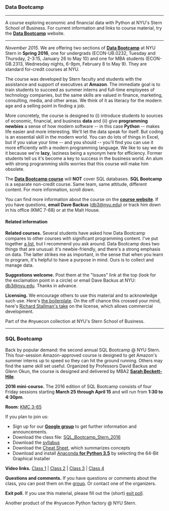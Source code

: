 ### Data Bootcamp

---

A course exploring economic and financial data with Python at NYU's Stern School of Business.  For current information and links to course material, try the **[Data Bootcamp](http://databootcamp.nyuecon.com/)** website.  

---

*November 2015.*  We are offering two sections of **[Data Bootcamp](http://databootcamp.nyuecon.com/)** at NYU Stern in **Spring 2016**, one for undergrads (ECON-UB.0232, Tuesday and Thursday, 2-3:15, January 26 to May 10) and one for MBA students (ECON-GB.2313, Wednesday nights, 6-9pm, February 8 to May 9). They are standard for-credit courses at NYU.  

The course was developed by Stern faculty and students with the assistance and support of executives at **Amazon**.  The immediate goal is to train students to succeed as summer interns and full-time employees of technology companies, but the same skills are valued in finance, marketing, consulting, media, and other areas. We think of it as literacy for the modern age and a selling point in finding a job.   

More concretely, the course is designed to (i) introduce students to sources of economic, financial, and business **data** and (ii) give **programming newbies** a sense of how modern software -- in this case **Python** -- makes life easier and more interesting.  We'll let the data speak for itself.  But coding is an essential skill in the modern world. You can do lots of things in Excel, but if you value your time -- and you should -- you'll find you can use it more efficiently with a modern programming language.  We like to say we do it because we're **lazy**, laziness being a synonym here for efficiency.  Former students tell us it's become a key to success in the business world.  An alum with strong programming skills worries that this course will make him obsolete.   

The **[Data Bootcamp course](http://databootcamp.nyuecon.com/)** will **NOT** cover SQL databases.  **SQL Bootcamp** is a separate non-credit course.  Same team, same attitude, different content.  For more information, scroll down.  

You can find more information about the course on the **[course website](http://databootcamp.nyuecon.com/)**.  If you have questions, **email Dave Backus** (db3@nyu.edu) or track him down in his office (KMC 7-68) or at the Malt House.  

#### Related information 

**Related courses.** Several students have asked how Data Bootcamp compares to other courses with significant programming content.  I've put together [a list](https://github.com/DaveBackus/Data_Bootcamp/blob/master/Markdown/related_courses.md#related-courses), but I recommend you ask around.  Data Bootcamp does two things that are unusual:  it's newbie-friendly, and there's a strong emphasis on data.  The latter strikes me as important, in the sense that when you learn to program, it's helpful to have a purpose in mind.  Ours is to collect and manage data.  

**Suggestions welcome.**  Post them at the "Issues" link at the top (look for the exclamation point in a circle) or email Dave Backus at NYU:  db3@nyu.edu. Thanks in advance. 

**Licensing.** We encourage others to use this material and to acknowledge such use.
Here's [the boilerplate](https://github.com/DaveBackus/Data_Bootcamp/blob/master/LICENSE.md).
On the off chance this crossed your mind, here's 
[Richard Stallman's take](http://www.newyorker.com/business/currency/the-gnu-manifesto-turns-thirty) on the license, which allows commercial development.  

Part of the #nyuecon collection at NYU's Stern School of Business. 

---
### SQL Bootcamp

Back by popular demand:  the second annual SQL Bootcamp @ NYU Stern.  This four-session Amazon-approved course is designed to get Amazon's summer interns up to speed so they can hit the ground running.  Others may find the same skill set useful.  Organized by Professors David Backus and Glenn Okun, the course is designed and delivered by MBA2 **[Sarah Beckett-Hile](https://www.linkedin.com/in/sarahbecketthile)**.  
 
**2016 mini-course.** The 2016 edition of SQL Bootcamp consists of four Friday sessions starting **March 25 through April 15** and will run from **1:30 to 4:30pm**. 

**Room**: [KMC 3-65](http://web-docs.stern.nyu.edu/old_web/emplibrary/NYUSternLocation.pdf)

If you plan to join us:
* Sign up for our **[Google group](https://groups.google.com/forum/#!forum/nyu_data_bootcamp)** to get further information and announcements.  
* Download the class file: [SQL_Bootcamp_Stern_2016](https://www.dropbox.com/s/knjvfqadgkhi9hx/SQL_Bootcamp_Stern_2016.ipynb?dl=1)
* Download the [syllabus](https://github.com/DaveBackus/Data_Bootcamp/raw/master/Code/SQL/SQL_Bootcamp_Syllabus.pdf)
* Download the [Cheat Sheet](https://github.com/DaveBackus/Data_Bootcamp/raw/master/Code/SQL/SQLBOOTCAMPCHEATSHEET.pdf), which summarizes concepts
* Download and install [Anaconda **for Python 3.5**](https://www.continuum.io/downloads) by selecting the 64-Bit Graphical Installer


**Video links.**  [Class 1](http://nyustern.mediasite.com/Mediasite/Play/cf40e7f1bfa64eb2b73a512a6127f10b1d) | [Class 2](http://nyustern.mediasite.com/Mediasite/Play/a389fa743d9741cf947c572bfa4afbcb1d) | [Class 3](http://nyustern.mediasite.com/Mediasite/Play/2279e798cc1b4835b3cd9845ab30618c1d) | [Class 4](http://nyustern.mediasite.com/Mediasite/Play/47344f2d9b6c41dd99c869171c7ec3871d)  

<!--
#### Spring 2015 edition  

Professors David Backus and Glenn Okun proudly present the 2015 *NYU Stern School of Business SQL Bootcamp*. This five-session non-credit program will be taught by Sarah Beckett-Hile. It follows a popular
[Python mini-course](https://github.com/DaveBackus/Data_Bootcamp#data-bootcamp) run last fall.  

**Sessions.** Class sessions will be held on Fridays in KMC 5-90, 2pm to 5pm, starting March 27 and running through April 24.

**Before the first class.**  We will be using the Anaconda distribution of Python 3.4. 
To install it on your computer, follow [these instructions](https://docs.google.com/document/d/1kvZAEEh4MqpWfVuW1eW3lBvsS2yKEJXtzAkOZSrtd5s/edit?usp=sharing).
If you're stumped, come 30 minutes early to our first session.  

**Announcements.** If you want to get announcements about the class, please join our [discussion group](https://groups.google.com/forum/#!forum/nyu_data_bootcamp), a Google Group devoted to this purpose.
You can ask questions there, too.  

**Materials.**  Also before the first class, you should download these documents and save them in a convenient folder/directory: 
* [Syllabus](https://github.com/DaveBackus/Data_Bootcamp/blob/master/Code/SQL/SBH_SQL_Syllabus.pdf)
* [IPython notebook](https://github.com/DaveBackus/Data_Bootcamp/blob/master/Code/SQL/SQL_Intro.ipynb) (essentially a combination of slides and code for the course) 
* [Python support code](https://github.com/DaveBackus/Data_Bootcamp/blob/master/Code/SQL/SQL_support_code.py) (you won't touch this, it runs behind the scenes, but you need it for the notebook to run) 
* [Cheat sheet](https://github.com/DaveBackus/Data_Bootcamp/blob/master/Code/SQL/SQL_Cheat_Sheet.pdf): this covers the whole course.  

Once you've done this: 
* Open Anaconda, then launch "ipython-notebook". This will open a window in your default browser where you can navigate your computer's local folders
* Locate and open the folder where you saved SQL_Intro.ipynb and SQL_support_code.py. 
* Click to open SQL_Intro.ipynb (you don't need to open SQL_support_code.py, just make sure it's in the same folder).

**Webinar.**  We have set up a "webinar" for people who cannot be here in person, 
including alums and other friends of the school.  Please register [here](https://attendee.gotowebinar.com/register/3554985340709263362) 
for SQL Bootcamp at NYU Stern School of Business. After registering, you will receive a confirmation email with information about joining the webinar.  The webinar gives you access to a live stream and the ability to ask questions.  
-->

<!-- 
**Videos.** The collection:  

[Session 1](https://www.dropbox.com/s/fr36ox2cfmlgq2g/NYU_Stern_SQL_Bootcamp_Session_1.mov?dl=0) | 
[Session 2](https://www.dropbox.com/s/adecgf0llk97eh1/NYU_Stern_SQL_Bootcamp_Session_2.mov?dl=0) |
[Session 3](https://www.dropbox.com/s/oepu3q8ubrop1kr/NYU_Stern_SQL_Bootcamp_Session_3.mov?dl=0) | 
[Session 4](https://www.dropbox.com/s/g1imh5zv9644v3v/NYU_Stern_SQL_Bootcamp_Session_4.mp4?dl=0) | 
[Session 5](https://www.dropbox.com/s/zbheuu04c3z63ym/NYU_Stern_SQL_Bootcamp_Session_5.mp4?dl=0) 

Please download before playing. 
--> 

**Questions and comments.** If you have questions or comments about the class, you can post them on the 
[group](https://groups.google.com/forum/#!forum/nyu_data_bootcamp).  Or contact one of the organizers.   

**Exit poll.** If you use this material, please fill out the (short) [exit poll](https://docs.google.com/forms/d/1ZV9NW2Lum3Tp5jVMJWg8I5gkvVi0NmskdL1bameVmMg/viewform?usp=send_form).

Another product of the #nyuecon Python factory @ NYU Stern.

